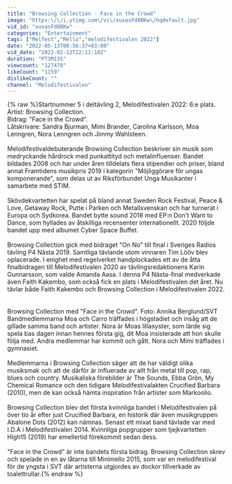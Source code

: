 ```yaml
---
title: "Browsing Collection - Face in the Crowd"
image: "https:\/\/i.ytimg.com\/vi\/xuxasFd0BKw\/hqdefault.jpg"
vid_id: "xuxasFd0BKw"
categories: "Entertainment"
tags: ["Melfest","Mello","melodifestivalen 2022"]
date: "2022-05-13T08:56:37+03:00"
vid_date: "2022-02-12T22:11:10Z"
duration: "PT3M13S"
viewcount: "127478"
likeCount: "1159"
dislikeCount: ""
channel: "Melodifestivalen"
---
```

{% raw %}Startnummer 5 i deltävling 2, Melodifestivalen 2022: 6:e plats. <br />Artist: Browsing Collection. <br />Bidrag: ”Face in the Crowd”. <br />Låtskrivare: Sandra Bjurman, Mimi Brander, Carolina Karlsson, Moa Lenngren, Nora Lenngren och Jimmy Wahlsteen.<br /><br />Melodifestivaldebuterande Browsing Collection beskriver sin musik som medryckande hårdrock med punkattityd och metalinfluenser. Bandet bildades 2008 och har under åren tilldelats flera stipendier och priser, bland annat Framtidens musikpris 2019 i kategorin &quot;Möjliggörare för ungas komponerande&quot;, som delas ut av Riksförbundet Unga Musikanter i samarbete med STIM.<br /><br />Skövdekvartetten har spelat på bland annat Sweden Rock Festival, Peace &amp; Love, Getaway Rock, Putte i Parken och Metallsvenskan och har turnerat i Europa och Sydkorea. Bandet bytte sound 2018 med EP:n Don't Want to Dance, som hyllades av åtskilliga recensenter internationellt. 2020 följde bandet upp med albumet Cyber Space Buffet.<br /><br />Browsing Collection gick med bidraget &quot;On No&quot; till final i Sveriges Radios tävling P4 Nästa 2019. Samtliga tävlande utom vinnaren Tim Lööv blev oplacerade. I enighet med regelverket handplockades ett av de åtta finalbidragen till Melodifestivalen 2020 av tävlingsredaktionens Karin Gunnarsson, som valde Amanda Aasa. I denna P4 Nästa-final medverkade även Faith Kakembo, som också fick en plats i Melodifestivalen det året. Nu tävlar både Faith Kakembo och Browsing Collection i Melodifestivalen 2022.<br /><br /><br />Browsing Collection med &quot;Face in the Crowd&quot;. Foto: Annika Berglund/SVT<br />Bandmedlemmarna Moa och Carro träffades i högstadiet och insåg att de gillade samma band och artister. Nora är Moas lillasyster, som lärde sig spela bas dagen innan hennes första gig, dit Moa insisterade att hon skulle följa med. Andra medlemmar har kommit och gått. Nora och Mimi träffades i gymnasiet.<br /><br />Medlemmarna i Browsing Collection säger att de har väldigt olika musiksmak och att de därför är influerade av allt från metal till pop, rap, blues och country. Musikaliska förebilder är The Sounds, Ebba Grön, My Chemical Romance och den tidigare Melodifestivalakten Crucified Barbara (2010), men de kan också hämta inspiration från artister som Markoolio.<br /><br />Browsing Collection blev det första kvinnliga bandet i Melodifestivalen på över tio år efter just Crucified Barbara, en historik där även musikgruppen Abalone Dots (2012) kan nämnas. Senast ett mixat band tävlade var med I.D.A i Melodifestivalen 2014. Kvinnliga popgrupper som tjejkvartetten High15 (2019) har emellertid förekommit sedan dess.<br /><br />&quot;Face in the Crowd&quot; är inte bandets första bidrag. Browsing Collection skrev och spelade in en av låtarna till Minimello 2015, som var en melodifestival för de yngsta i SVT där artisterna utgjordes av dockor tillverkade av toalettrullar.{% endraw %}
